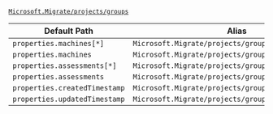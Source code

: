 [`Microsoft.Migrate/projects/groups`](https://docs.microsoft.com/en-us/azure/templates/microsoft.migrate/projects/groups)

| Default Path | Alias |
|---|---|
| `properties.machines[*]` | `Microsoft.Migrate/projects/groups/machines[*]` |
| `properties.machines` | `Microsoft.Migrate/projects/groups/machines` |
| `properties.assessments[*]` | `Microsoft.Migrate/projects/groups/assessments[*]` |
| `properties.assessments` | `Microsoft.Migrate/projects/groups/assessments` |
| `properties.createdTimestamp` | `Microsoft.Migrate/projects/groups/createdTimestamp` |
| `properties.updatedTimestamp` | `Microsoft.Migrate/projects/groups/updatedTimestamp` |

